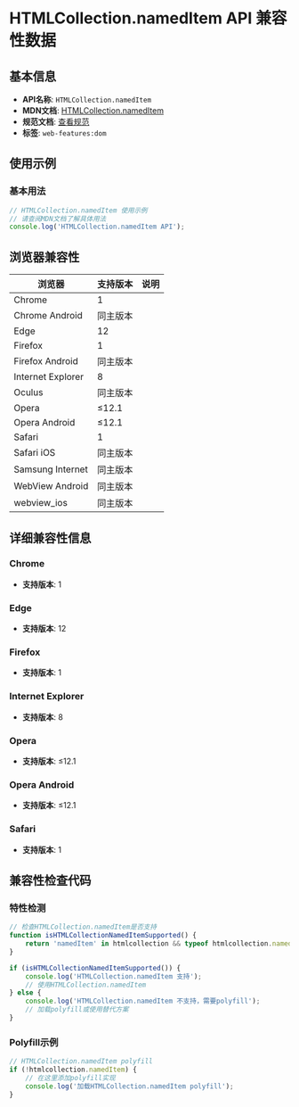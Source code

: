 # HTMLCollection.namedItem API 兼容性数据

## 基本信息

- **API名称**: `HTMLCollection.namedItem`
- **MDN文档**: [HTMLCollection.namedItem](https://developer.mozilla.org/docs/Web/API/HTMLCollection/namedItem)
- **规范文档**: [查看规范](https://dom.spec.whatwg.org/#dom-htmlcollection-nameditem-key)
- **标签**: `web-features:dom`

## 使用示例

### 基本用法

```javascript
// HTMLCollection.namedItem 使用示例
// 请查阅MDN文档了解具体用法
console.log('HTMLCollection.namedItem API');
```

## 浏览器兼容性

| 浏览器 | 支持版本 | 说明 |
|--------|----------|------|
| Chrome | 1 |  |
| Chrome Android | 同主版本 |  |
| Edge | 12 |  |
| Firefox | 1 |  |
| Firefox Android | 同主版本 |  |
| Internet Explorer | 8 |  |
| Oculus | 同主版本 |  |
| Opera | ≤12.1 |  |
| Opera Android | ≤12.1 |  |
| Safari | 1 |  |
| Safari iOS | 同主版本 |  |
| Samsung Internet | 同主版本 |  |
| WebView Android | 同主版本 |  |
| webview_ios | 同主版本 |  |

## 详细兼容性信息

### Chrome

- **支持版本**: 1

### Edge

- **支持版本**: 12

### Firefox

- **支持版本**: 1

### Internet Explorer

- **支持版本**: 8

### Opera

- **支持版本**: ≤12.1

### Opera Android

- **支持版本**: ≤12.1

### Safari

- **支持版本**: 1

## 兼容性检查代码

### 特性检测

```javascript
// 检查HTMLCollection.namedItem是否支持
function isHTMLCollectionNamedItemSupported() {
    return 'namedItem' in htmlcollection && typeof htmlcollection.namedItem === 'function';
}

if (isHTMLCollectionNamedItemSupported()) {
    console.log('HTMLCollection.namedItem 支持');
    // 使用HTMLCollection.namedItem
} else {
    console.log('HTMLCollection.namedItem 不支持，需要polyfill');
    // 加载polyfill或使用替代方案
}
```

### Polyfill示例

```javascript
// HTMLCollection.namedItem polyfill
if (!htmlcollection.namedItem) {
    // 在这里添加polyfill实现
    console.log('加载HTMLCollection.namedItem polyfill');
}
```

